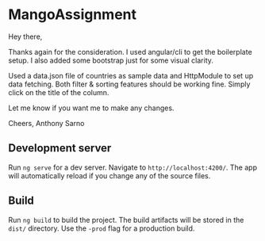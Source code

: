 # MangoAssignment
Hey there,

Thanks again for the consideration. I used angular/cli to get the boilerplate setup. 
I also added some bootstrap just for some visual clarity.

Used a data.json file of countries as sample data and HttpModule to set up data fetching.
Both filter & sorting features should be working fine. Simply click on the title of the column.

Let me know if you want me to make any changes.

Cheers,
Anthony Sarno




## Development server
Run `ng serve` for a dev server. Navigate to `http://localhost:4200/`. The app will automatically reload if you change any of the source files.

## Build
Run `ng build` to build the project. The build artifacts will be stored in the `dist/` directory. Use the `-prod` flag for a production build.
